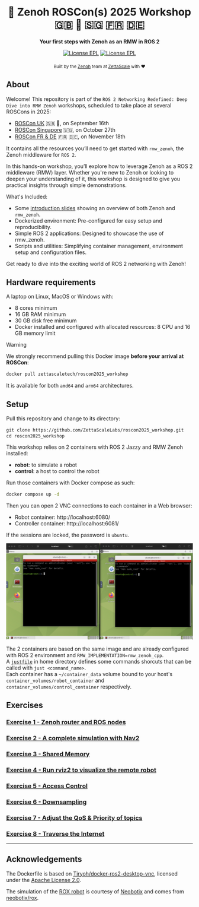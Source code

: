 <div align="center">

  <h1>🐲 Zenoh ROSCon(s) 2025 Workshop 🇬🇧 🏴󠁧󠁢󠁳󠁣󠁴󠁿 🇸🇬 🇫🇷 🇩🇪 </h1>

  <p>
    <strong> Your first steps with Zenoh as an RMW in ROS 2 </strong>
  </p>

  <p>
    <a href="https://choosealicense.com/licenses/epl-2.0/"><img alt="License EPL" src="https://img.shields.io/badge/License-EPL%202.0-blue"/></a>
    <a href="https://opensource.org/licenses/Apache-2.0"><img alt="License EPL" src="https://img.shields.io/badge/License-Apache%202.0-blue.svg"/></a>
  </p>

<sub>Built by the <a href="https://zenoh.io">Zenoh</a> team at <a href="https://www.zettascale.tech">ZettaScale</a> with ❤️</sub>
</div>

## About

Welcome! This repository is part of the `ROS 2 Networking Redefined: Deep Dive into RMW Zenoh` workshops, scheduled to take place at several ROSCons in 2025:

* [ROSCon UK](https://roscon.org.uk/2025/) 🇬🇧 🏴󠁧󠁢󠁳󠁣󠁴󠁿, on September 16th
* [ROSCon Singapore](https://roscon.ros.org/2025/) 🇸🇬, on October 27th
* [ROSCon FR & DE](https://roscon.ros.org/fr/2025/) 🇫🇷 🇩🇪, on November 18th

It contains all the resources you’ll need to get started with `rmw_zenoh`, the Zenoh middleware for `ROS 2`.

In this hands-on workshop, you’ll explore how to leverage Zenoh as a ROS 2 middleware (RMW) layer. Whether you're new to Zenoh or looking to deepen your understanding of it, this workshop is designed to give you practical insights through simple demonstrations.

What's Included:

* Some [introduction slides](Introduction_slides.pdf) showing an overview of both Zenoh and `rmw_zenoh`.
* Dockerized environment: Pre-configured for easy setup and reproducibility.
* Simple ROS 2 applications: Designed to showcase the use of rmw_zenoh.
* Scripts and utilities: Simplifying container management, environment setup and configuration files.

Get ready to dive into the exciting world of ROS 2 networking with Zenoh!

## Hardware requirements

A laptop on Linux, MacOS or Windows with:

* 8 cores minimum
* 16 GB RAM minimum
* 30 GB disk free minimum
* Docker installed and configured with allocated resources: 8 CPU and 16 GB memory limit

> [!warning]
>
> We strongly recommend pulling this Docker image **before your arrival at ROSCon**:
>
> ```bash
> docker pull zettascaletech/roscon2025_workshop
> ```
>
> It is available for both `amd64` and `arm64` architectures.

## Setup

Pull this repository and change to its directory:

```log
git clone https://github.com/ZettaScaleLabs/roscon2025_workshop.git
cd roscon2025_workshop
```

This workshop relies on 2 containers with ROS 2 Jazzy and RMW Zenoh installed:

* **robot**: to simulate a robot
* **control**: a host to control the robot

Run those containers with Docker compose as such:

```bash
docker compose up -d
```

Then you can open 2 VNC connections to each container in a Web browser:

* Robot container: http://localhost:6080/
* Controller container: http://localhost:6081/

If the sessions are locked, the password is `ubuntu`.

![Initial setup with 2 browsers](exercises/images/initial_setup.png)

The 2 containers are based on the same image and are already configured with ROS 2 environment and `RMW_IMPLEMENTATION=rmw_zenoh_cpp`.  
A [`justfile`](docker/justfile) in home directory defines some commands shorcuts that can be called with `just <command_name>`.  
Each container has a `~/container_data` volume bound to your host's `container_volumes/robot_container` and `container_volumes/control_container` respectively.

## Exercises

### [Exercise 1 - Zenoh router and ROS nodes](exercises/ex-1.md)

### [Exercise 2 - A complete simulation with Nav2](exercises/ex-2.md)

### [Exercise 3 - Shared Memory](exercises/ex-3.md)

### [Exercise 4 - Run rviz2 to visualize the remote robot](exercises/ex-4.md)

### [Exercise 5 - Access Control](exercises/ex-5.md)

### [Exercise 6 - Downsampling](exercises/ex-6.md)

### [Exercise 7 - Adjust the QoS & Priority of topics](exercises/ex-7.md)

### [Exercise 8 - Traverse the Internet](exercises/ex-8.md)

---

## Acknowledgements

The Dockerfile is based on [Tiryoh/docker-ros2-desktop-vnc](https://github.com/Tiryoh/docker-ros2-desktop-vnc), licensed under the [Apache License 2.0](https://github.com/Tiryoh/docker-ros2-desktop-vnc/blob/c131213eadd7f4f694b94bab349fb287c1daeb11/LICENSE).

The simulation of the [ROX robot](https://www.neobotix-robots.com/products/mobile-robots/mobile-robot-rox) is courtesy of [Neobotix](https://www.neobotix-robots.com/) and comes from [neobotix/rox](https://github.com/neobotix/rox).
